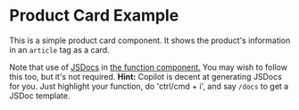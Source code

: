 # Product Card Example

This is a simple product card component. It shows the product's information in an `article` tag as a card.

Note that use of [JSDocs](https://jsdoc.app/tags-param) in [the function component.](./card.js) You may wish to follow this too, but it's not required. **Hint:** Copilot is decent at generating JSDocs for you. Just highlight your function, do 'ctrl/cmd + i', and say `/docs` to get a JSDoc template.
